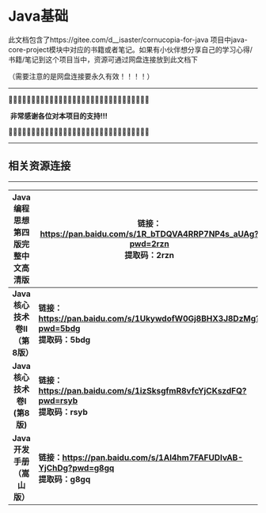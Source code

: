 

# Java基础

此文档包含了https://gitee.com/d__isaster/cornucopia-for-java  项目中java-core-project模块中对应的书籍或者笔记。如果有小伙伴想分享自己的学习心得/书籍/笔记到这个项目当中，资源可通过网盘连接放到此文档下

（需要注意的是网盘连接要永久有效！！！！）



------

🎑🎑🎑🎑🎑🎑🎑🎑🎑🎑🎑🎑🎑🎑🎑🎑🎑🎑🎑🎑🎑🎑🎑🎑🎑🎑🎑🎑🎑🎑🎑

​													**非常感谢各位对本项目的支持!!!**

🎑🎑🎑🎑🎑🎑🎑🎑🎑🎑🎑🎑🎑🎑🎑🎑🎑🎑🎑🎑🎑🎑🎑🎑🎑🎑🎑🎑🎑🎑🎑

------





## 相关资源连接

------

| Java编程思想第四版完整中文高清版 | 链接：https://pan.baidu.com/s/1R_bTDQVA4RRP7NP4s_aUAg?pwd=2rzn <br/>提取码：2rzn |
| :------------------------------: | ------------------------------------------------------------ |
| **Java核心技术 卷II （第8版）**  | **链接：https://pan.baidu.com/s/1UkywdofW0Gj8BHX3J8DzMg?pwd=5bdg <br/>提取码：5bdg** |
|   **Java核心技术 卷I (第8版)**   | **链接：https://pan.baidu.com/s/1izSksgfmR8vfcYjCKszdFQ?pwd=rsyb <br/>提取码：rsyb** |
|    **Java开发手册（嵩山版）**    | **链接：https://pan.baidu.com/s/1Al4hm7FAFUDIvAB-YjChDg?pwd=g8gq <br/>提取码：g8gq** |

​												

